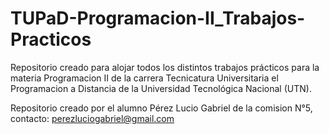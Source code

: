 # TUPaD-Programacion-II_Trabajos-Practicos
Repositorio creado para alojar todos los distintos trabajos prácticos para la materia Programacion II de la carrera Tecnicatura Universitaria el Programacion a Distancia de la Universidad Tecnológica Nacional (UTN).


Repositorio creado por el alumno Pérez Lucio Gabriel de la comision N°5, contacto: perezluciogabriel@gmail.com
